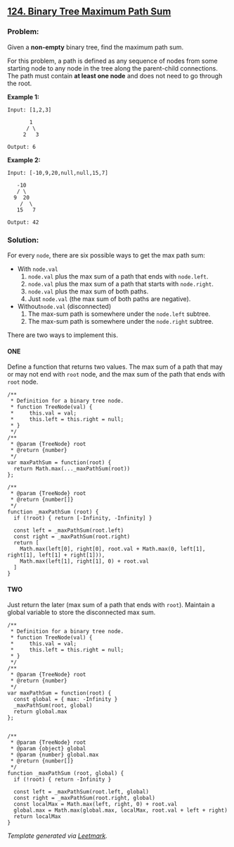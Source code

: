 [124. Binary Tree Maximum Path Sum](https://leetcode.com/problems/binary-tree-maximum-path-sum/description/)
------------------------------------------------------------------------------------------------------------

### Problem:

Given a **non-empty** binary tree, find the maximum path sum.

For this problem, a path is defined as any sequence of nodes from some starting node to any node in the tree along the parent-child connections. The path must contain **at least one node** and does not need to go through the root.

**Example 1:**

    Input: [1,2,3]

           1
          / \
         2   3

    Output: 6

**Example 2:**

    Input: [-10,9,20,null,null,15,7]

       -10
       / \
      9  20
        /  \
       15   7

    Output: 42

### Solution:

For every `node`, there are six possible ways to get the max path sum:

-   With `node.val`
    1.  `node.val` plus the max sum of a path that ends with `node.left`.
    2.  `node.val` plus the max sum of a path that starts with `node.right`.
    3.  `node.val` plus the max sum of both paths.
    4.  Just `node.val` (the max sum of both paths are negative).
-   Without`node.val` (disconnected)
    1.  The max-sum path is somewhere under the `node.left` subtree.
    2.  The max-sum path is somewhere under the `node.right` subtree.

There are two ways to implement this.

#### ONE

Define a function that returns two values. The max sum of a path that may or may not end with `root` node, and the max sum of the path that ends with `root` node.

    /**
     * Definition for a binary tree node.
     * function TreeNode(val) {
     *     this.val = val;
     *     this.left = this.right = null;
     * }
     */
    /**
     * @param {TreeNode} root
     * @return {number}
     */
    var maxPathSum = function(root) {
      return Math.max(..._maxPathSum(root))
    };

    /**
     * @param {TreeNode} root
     * @return {number[]}
     */
    function _maxPathSum (root) {
      if (!root) { return [-Infinity, -Infinity] }
      
      const left = _maxPathSum(root.left)
      const right = _maxPathSum(root.right)
      return [
        Math.max(left[0], right[0], root.val + Math.max(0, left[1], right[1], left[1] + right[1])),
        Math.max(left[1], right[1], 0) + root.val
      ]
    }

#### TWO

Just return the later (max sum of a path that ends with `root`). Maintain a global variable to store the disconnected max sum.

    /**
     * Definition for a binary tree node.
     * function TreeNode(val) {
     *     this.val = val;
     *     this.left = this.right = null;
     * }
     */
    /**
     * @param {TreeNode} root
     * @return {number}
     */
    var maxPathSum = function(root) {
      const global = { max: -Infinity }
      _maxPathSum(root, global)
      return global.max
    };


    /**
     * @param {TreeNode} root
     * @param {object} global
     * @param {number} global.max 
     * @return {number[]}
     */
    function _maxPathSum (root, global) {
      if (!root) { return -Infinity }
      
      const left = _maxPathSum(root.left, global)
      const right = _maxPathSum(root.right, global)
      const localMax = Math.max(left, right, 0) + root.val
      global.max = Math.max(global.max, localMax, root.val + left + right)
      return localMax
    }

*Template generated via [Leetmark](https://github.com/crimx/crx-leetmark).*
